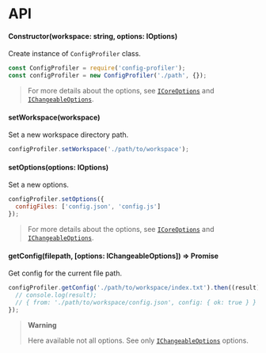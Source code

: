 # API

#### Constructor(workspace: string, options: IOptions)

Create instance of `ConfigProfiler` class.

```js
const ConfigProfiler = require('config-profiler');
const configProfiler = new ConfigProfiler('./path', {});
```

> For more details about the options, see [`ICoreOptions`](options.md#icoreoptions) and [`IChangeableOptions`](options.md#ichangeableoptions).

#### setWorkspace(workspace)

Set a new workspace directory path.

```js
configProfiler.setWorkspace('./path/to/workspace');
```

#### setOptions(options: IOptions)

Set a new options.

```js
configProfiler.setOptions({
  configFiles: ['config.json', 'config.js']
});
```

> For more details about the options, see [`ICoreOptions`](options.md#icoreoptions) and [`IChangeableOptions`](options.md#ichangeableoptions).

#### getConfig(filepath, [options: IChangeableOptions]) => Promise

Get config for the current file path.

```js
configProfiler.getConfig('./path/to/workspace/index.txt').then((result) => {
  // console.log(result);
  // { from: './path/to/workspace/config.json', config: { ok: true } }
});
```

> **Warning**
>
> Here available not all options. See only [`IChangeableOptions`](options.md#ichangeableoptions) options.
